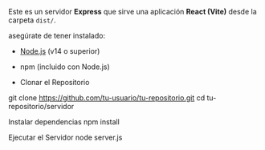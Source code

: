 
Este es un servidor **Express** que sirve una aplicación **React (Vite)** desde la carpeta `dist/`.

asegúrate de tener instalado:  
- [Node.js](https://nodejs.org/) (v14 o superior)  
- npm (incluido con Node.js)

- Clonar el Repositorio

git clone https://github.com/tu-usuario/tu-repositorio.git
cd tu-repositorio/servidor

Instalar dependencias
npm install


Ejecutar el Servidor
node server.js
